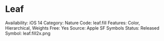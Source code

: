 # Leaf

Availability: iOS 14
Category: Nature
Code: leaf.fill
Features: Color, Hierarchical, Weights
Free: Yes
Source: Apple SF Symbols
Status: Released
Symbol: leaf.fill2x.png